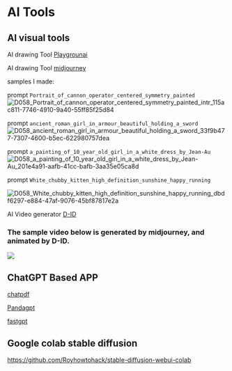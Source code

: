 # AI Tools

## AI visual tools

AI drawing Tool [Playgrounai](https://playgroundai.com) 




AI drawing Tool [midjourney](https://www.midjourney.com/home/?callbackUrl=%2Fapp%2F) 

samples I made:

prompt `Portrait_of_cannon_operator_centered_symmetry_painted`
![D058_Portrait_of_cannon_operator_centered_symmetry_painted_intr_115ac811-7746-4910-9a40-55ff85f25d84](https://user-images.githubusercontent.com/105401427/227894538-02e8ff06-b7df-401e-8caa-2bc26733e1cd.png)

prompt `ancient_roman_girl_in_armour_beautiful_holding_a_sword`
![D058_ancient_roman_girl_in_armour_beautiful_holding_a_sword_33f9b477-7307-4600-b5ec-622980757dea](https://user-images.githubusercontent.com/105401427/227894660-42a29d28-01c1-44a9-8ccf-1015d7bb0bcc.png)

prompt `a_painting_of_10_year_old_girl_in_a_white_dress_by_Jean-Au`
![D058_a_painting_of_10_year_old_girl_in_a_white_dress_by_Jean-Au_201e4a91-aafb-41cc-bafb-3aa35e05ca8d](https://user-images.githubusercontent.com/105401427/227894698-25e86646-f8f1-4bb5-be64-966d16aed201.png)

prompt `White_chubby_kitten_high_definition_sunshine_happy_running`

![D058_White_chubby_kitten_high_definition_sunshine_happy_running_dbdf6297-e884-47af-9076-45bf87817e2a](https://user-images.githubusercontent.com/105401427/227895095-a9c9ec13-9c92-4900-99d4-9848560935e7.png)



AI Video generator [D-ID](https://www.d-id.com)

### The sample video below is generated by midjourney, and animated by D-ID.

[![](https://bb-embed.zjffun.com/embed?v=BV18Y4y1Q75t)](https://www.bilibili.com/video/BV18Y4y1Q75t/?spm_id_from=333.999.0.0&vd_source=84a986f8292e7cdf31541219b6c7844c)

## ChatGPT Based APP

[chatpdf](https://www.chatpdf.com)

[Pandagpt](https://app.pandagpt.io/chat)

[fastgpt](https://fastgpt.app/)


## Google colab stable diffusion

https://github.com/Royhowtohack/stable-diffusion-webui-colab
